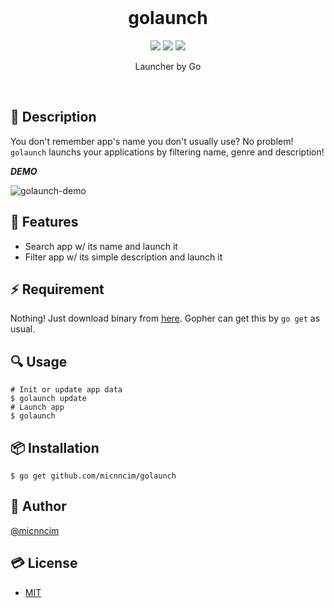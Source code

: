 <br>

<h1 align="center">golaunch</h1>

<p align="center">
  <a href="./LICENSE"><img src="https://img.shields.io/badge/license-MIT-blue.svg"/></a>
  <a href="https://travis-ci.org/micnncim/golaunch"><img src="https://travis-ci.org/micnncim/golaunch.svg?branch=master"/></a>
  <a href="https://goreportcard.com/report/github.com/micnncim/golaunch"><img src="https://goreportcard.com/badge/github.com/micnncim/golaunch"/></a>
</p>

<p align="center">
Launcher by Go
</p>

<br>

## :memo: Description

You don't remember app's name you don't usually use? No problem! `golaunch` launchs your applications by filtering name, genre and description!

***DEMO***

![golaunch-demo](https://user-images.githubusercontent.com/21333876/38103109-6bd0cfca-33c0-11e8-9e9d-86a86165877f.gif)

## :rocket: Features

- Search app w/ its name and launch it
- Filter app w/ its simple description and launch it

## :zap: Requirement

Nothing! Just download binary from [here](https://github.com/micnncim/golaunch/releases). Gopher can get this by `go get` as usual.

## :mag: Usage

```
# Init or update app data
$ golaunch update
# Launch app
$ golaunch
```

## :package: Installation

```
$ go get github.com/micnncim/golaunch
```

## :bust_in_silhouette: Author

[@micnncim](https://twitter.com/micnncim)

## :credit_card: License

- [MIT](./LICENSE)
